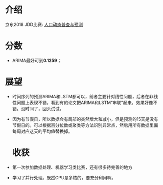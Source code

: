 # 介绍

京东2018 JDD比赛: [人口动态普查与预测](https://jdder.jd.com/index/jddDetail?matchId=3dca1a91ad2a4a6da201f125ede9601a)

# 分数

- ARIMA最好可到**0.1259**；

# 展望

- 时间序列的预测ARIMA和LSTM都可以，前者主要针对线性问题，后者在非线性问题上表现不错，看到有的论文把ARIMA和LSTM“串联”起来，效果好像不错。没时间了，回头试试。
- 因为有节假日，所以数据会有局部的突然增大和减小，但是预测的15天是没有节假日的。可以根据百分位数或聚类等方法识别异常点，然后用所有数据里面每周对应这天的平均值替换掉。
  
  # 收获
- 第一次参加数据处理、机器学习类比赛，还有很多待完善的地方
- 学习了并行处理。既然CPU是多核的，要充分利用啊。
